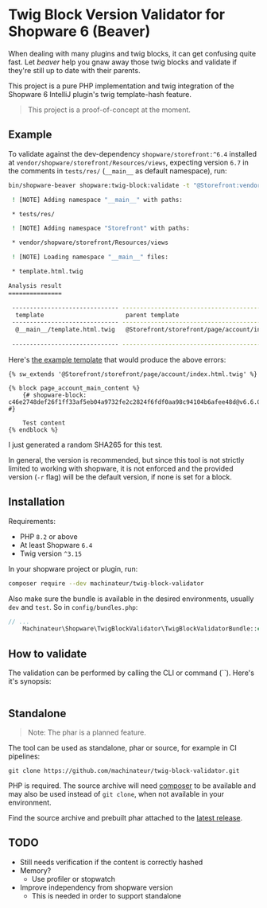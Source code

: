 # Twig Block Version Validator for Shopware 6 (Beaver)

When dealing with many plugins and twig blocks, it can get confusing quite fast.
 Let *beaver* help you gnaw away those twig blocks and validate if they're still up to date with their parents.

This project is a pure PHP implementation and twig integration of the Shopware 6 IntelliJ plugin's twig template-hash feature.

> This project is a proof-of-concept at the moment.

## Example

To validate against the dev-dependency `shopware/storefront:^6.4` installed at `vendor/shopware/storefront/Resources/views`,
 expecting version `6.7` in the comments in `tests/res/` (`__main__` as default namespace), run:

```bash
bin/shopware-beaver shopware:twig-block:validate -t "@Storefront:vendor/shopware/storefront/Resources/views" -c "tests/res/" -r 6.7

 ! [NOTE] Adding namespace "__main__" with paths:                                                                       

 * tests/res/

 ! [NOTE] Adding namespace "Storefront" with paths:                                                                     

 * vendor/shopware/storefront/Resources/views

 ! [NOTE] Loading namespace "__main__" files:                                                                           

 * template.html.twig

Analysis result
===============

 ------------------------------ ----------------------------------------------------- --------------------------- ------------------------------------------------------------------ --------- ---------- 
  template                       parent template                                       block                       hash                                                               version   mismatch  
 ------------------------------ ----------------------------------------------------- --------------------------- ------------------------------------------------------------------ --------- ---------- 
  @__main__/template.html.twig   @Storefront/storefront/page/account/index.html.twig   page_account_main_content   c46e2748def26f1ff33af5eb04a9732fe2c2824f6fdf0aa98c94104b6afee48d   v6.6.0    [x]       
                                                                                                                   ee173de4df62556b65c720ab394292fbcd8d4afaf6724885ba70c651ef5c57d0   6.7                 
 ------------------------------ ----------------------------------------------------- --------------------------- ------------------------------------------------------------------ --------- ---------- 
```

Here's [the example template](tests/res/template.html.twig) that would produce the above errors:

```twig
{% sw_extends '@Storefront/storefront/page/account/index.html.twig' %}

{% block page_account_main_content %}
    {# shopware-block: c46e2748def26f1ff33af5eb04a9732fe2c2824f6fdf0aa98c94104b6afee48d@v6.6.0 #}

    Test content
{% endblock %}
```

I just generated a random SHA265 for this test.

In general, the version is recommended, but since this tool is not strictly limited to working with
 shopware, it is not enforced and the provided version (`-r` flag) will be the default version, if none is set for a block.

## Installation

Requirements:
- PHP `8.2` or above
- At least Shopware `6.4`
- Twig version `^3.15`

In your shopware project or plugin, run:

```bash
composer require --dev machinateur/twig-block-validator
```

Also make sure the bundle is available in the desired environments, usually `dev` and `test`. So in `config/bundles.php`:

```php
// ...
    Machinateur\Shopware\TwigBlockValidator\TwigBlockValidatorBundle::class => ['dev' => true, 'test' => true],
```

## How to validate

The validation can be performed by calling the CLI or command (``). Here's it's synopsis:

```

```

## Standalone

> Note: The phar is a planned feature.

The tool can be used as standalone, phar or source, for example in CI pipelines:

```
git clone https://github.com/machinateur/twig-block-validator.git
```

PHP is required. The source archive will need [composer](https://getcomposer.org/) to be available
 and may also be used instead of `git clone`, when not available in your environment.

Find the source archive and prebuilt phar attached to
 the [latest release](https://github.com/machinateur/twig-block-validator/releases).

## TODO

- Still needs verification if the content is correctly hashed
- Memory?
  - Use profiler or stopwatch
- Improve independency from shopware version
  - This is needed in order to support standalone

